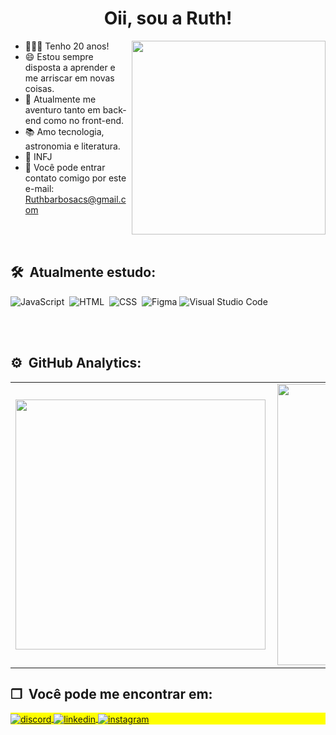 <h1 align="center">Oii, sou a Ruth!</h1>
<img src="https://cdn.discordapp.com/attachments/809816670071816222/1136886037214404608/20230804_014721.gif" align="right" width="310" />


- 👩🏾‍💻 Tenho 20 anos!
- 😄 Estou sempre disposta a aprender e me arriscar em novas coisas.
- 🚀 Atualmente me aventuro tanto em back-end como no front-end.
- 📚 Amo tecnologia, astronomia e literatura.
- 💭 INFJ
- 📧 Você pode entrar contato comigo por este e-mail: Ruthbarbosacs@gmail.com

<br><br>

## 🛠 &nbsp;Atualmente estudo:

![JavaScript](https://img.shields.io/badge/-JavaScript-05122A?style=flat&logo=JavaScript)&nbsp;
![HTML](https://img.shields.io/badge/-HTML-05122A?style=flat&logo=HTML5)&nbsp;
![CSS](https://img.shields.io/badge/-CSS-05122A?style=flat&logo=CSS3&logoColor=1572B6)&nbsp;
![Figma](https://img.shields.io/badge/-Figma-05122A?style=flat&logo=Figma)
![Visual Studio Code](https://img.shields.io/badge/-Visual%20Studio%20Code-05122A?style=flat&logo=visual-studio-code&logoColor=007ACC)&nbsp;

<br><br>

## ⚙️ &nbsp;GitHub Analytics:
<center>
<table>
    <tr>
        <td><img width="400px" align="left" src="https://github-readme-stats.vercel.app/api/top-langs/?username=Ruuhbcs&hide=html&layout=compact&theme=synthwave" /></td>
        <td><img width="450px" align="left" src="https://github-readme-stats.vercel.app/api?username=Ruuhbcs&show_icons=true&theme=synthwave&"/></td>
    </tr>   
</table>
</center> 

## ❐ &nbsp;Você pode me encontrar em:

<p align="left" style="background:yellow">
<a href="https://discord.com/users/4474" target="_blank">
  <img align="center" src="https://img.shields.io/badge/Ruuh%20ッ-%237289DA.svg?&style=for-the-badge&logo=discord&logoColor=white" alt="discord"/>
<a href="https://www.linkedin.com/in/ruth-barbosa-a35616236/" target="_blank">
  <img align="center" src="https://img.shields.io/badge/RuthBarbosa-%233314D2.svg?&style=for-the-badge&logo=linkedin&logoColor=white" alt="linkedin"/>
</a>
<a href="https://www.instagram.com/ruuhbcs/" target="_blank">
 <img align="center" src="https://img.shields.io/badge/@Ruuhbcs-E4405F?style=for-the-badge&logo=instagram&logoColor=white" alt="instagram"/>
</a>
